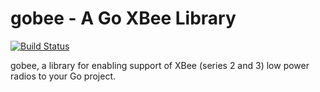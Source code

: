 # gobee - A Go XBee Library

[![Build Status](https://travis-ci.org/pauleyj/gobee.svg?branch=master)](https://travis-ci.org/pauleyj/gobee)

gobee, a library for enabling support of XBee (series 2 and 3) low power radios to your Go project.